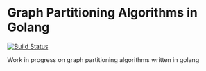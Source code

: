 # Graph Partitioning Algorithms in Golang

[![Build Status](https://travis-ci.org/{MBtech}/{gpa-go}.png?branch=master)](https://travis-ci.org/{MBtech}/{gpa-go})

Work in progress on graph partitioning algorithms written in golang 

